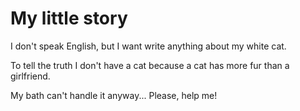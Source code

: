 # My little story

I don't speak English, but I want write anything about my white cat.

To tell the truth I don't have a cat because a cat has more fur than a girlfriend.


My bath can't handle it anyway... Please, help me!
